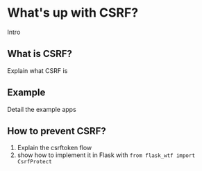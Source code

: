 # What's up with CSRF?

Intro

## What is CSRF?

Explain what CSRF is

## Example

Detail the example apps

## How to prevent CSRF?

1. Explain the csrftoken flow
2. show how to implement it in Flask with `from flask_wtf import CsrfProtect`
